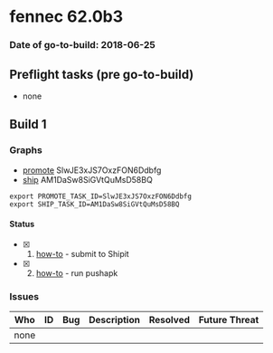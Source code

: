 # fennec 62.0b3

### Date of go-to-build: 2018-06-25

## Preflight tasks (pre go-to-build)
- none

## Build 1  

### Graphs
* [promote](https://tools.taskcluster.net/push-inspector/#/SlwJE3xJS7OxzFON6Ddbfg) SlwJE3xJS7OxzFON6Ddbfg
* [ship](https://tools.taskcluster.net/push-inspector/#/AM1DaSw8SiGVtQuMsD58BQ) AM1DaSw8SiGVtQuMsD58BQ
```
export PROMOTE_TASK_ID=SlwJE3xJS7OxzFON6Ddbfg
export SHIP_TASK_ID=AM1DaSw8SiGVtQuMsD58BQ
```


#### Status
- [x] 1.  [how-to](https://wiki.mozilla.org/Release:Release_Automation_on_Mercurial:Starting_a_Release#Submit_to_Ship_It)  - submit to Shipit
- [x] 2.  [how-to](https://github.com/mozilla-releng/releasewarrior-2.0/blob/master/docs/release-promotion/mobile/howto.md)  - run pushapk

### Issues
| Who                 | ID               | Bug                                                                 | Description                | Resolved                | Future Threat                |
| ------------------- | ---------------- | ------------------------------------------------------------------- | -------------------------- | ----------------------- | ---------------------------- |
| none | | | | | |

